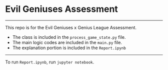# Evil Geniuses Assessment

---

This repo is for the Evil Geniuses x Genius League Assessment.

- The class is included in the `process_game_state.py` file.
- The main logic codes are included in the `main.py` file.
- The explanation portion is included in the `Report.ipynb`

---

To run `Report.ipynb`, run `jupyter notebook`.
